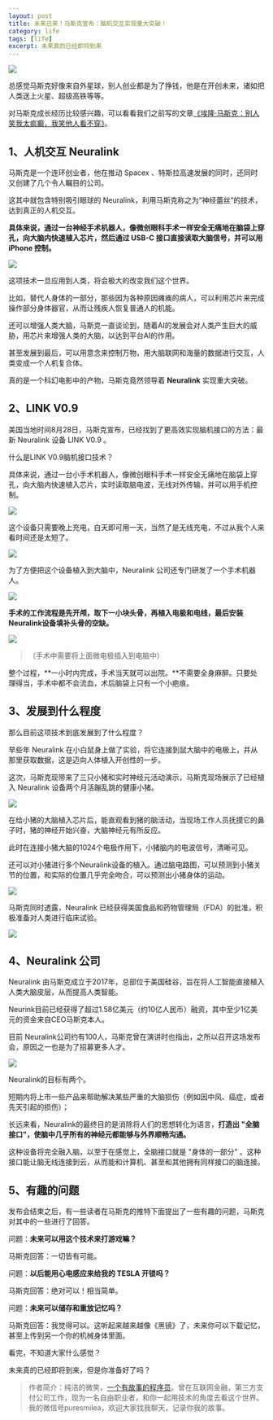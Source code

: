 ```yaml
---
layout: post
title: 未来已来！马斯克宣布：脑机交互实现重大突破！
category: life
tags: [life]
excerpt: 未来真的已经即将到来
---
```


![](http://favorites.ren/assets/images/2020/it/weilai/weilai01.jpg) 

总感觉马斯克好像来自外星球，别人创业都是为了挣钱，他是在开创未来，诸如把人类送上火星、超级高铁等等。

对马斯克成长经历比较感兴趣，可以看看我们之前写的文章[《埃隆·马斯克：别人笑我太疯癫，我笑他人看不穿》](https://mp.weixin.qq.com/s/_BZdK85tr3SV0fsDwKqidw)。

## 1、人机交互 Neuralink

马斯克是一个连环创业者，他在推动 Spacex 、特斯拉高速发展的同时，还同时又创建了几个令人瞩目的公司。

这其中就包含特别吸引眼球的 Neuralink，利用马斯克称之为“神经蕾丝”的技术，达到真正的人机交互。

**具体来说，通过一台神经手术机器人，像微创眼科手术一样安全无痛地在脑袋上穿孔，向大脑内快速植入芯片，然后通过 USB-C 接口直接读取大脑信号，并可以用 iPhone 控制。**

![](http://favorites.ren/assets/images/2020/it/weilai/weilai02.jpg) 

这项技术一旦应用到人类，将会极大的改变我们这个世界。

比如，替代人身体的一部分，那些因为各种原因瘫痪的病人，可以利用芯片来完成操作部分身体器官，从而让残疾人恢复普通人的机能。

还可以增强人类大脑，马斯克一直谈论到，随着AI的发展会对人类产生巨大的威胁，用芯片来增强人类的大脑，以达到平台AI的作用。

甚至发展到最后，可以用意念来控制万物，用大脑联网和海量的数据进行交互，人类变成一个人机复合体。

真的是一个科幻电影中的产物，马斯克竟然领导着 **Neuralink** 实现重大突破。

## 2、LINK V0.9

美国当地时间8月28日，马斯克宣布，已经找到了更高效实现脑机接口的方法：最新 Neuralink 设备 LINK V0.9 。

什么是LINK V0.9脑机接口技术？

具体来说，通过一台小手术机器人，像微创眼科手术一样安全无痛地在脑袋上穿孔，向大脑内快速植入芯片，实时读取脑电波，无线对外传输，并可以用手机控制。

![](http://favorites.ren/assets/images/2020/it/weilai/weilai03.jpg) 

这个设备只需要晚上充电，白天即可用一天，当然了是无线充电，不过从我个人来看时间还是太短了。

![](http://favorites.ren/assets/images/2020/it/weilai/weilai04.jpg) 

为了方便把这个设备植入到大脑中，Neuralink 公司还专门研发了一个手术机器人。

![](http://favorites.ren/assets/images/2020/it/weilai/weilai05.jpg) 

**手术的工作流程是先开颅，取下一小块头骨，再植入电极和电线，最后安装Neuralink设备填补头骨的空缺。**

![](http://favorites.ren/assets/images/2020/it/weilai/weilai06.jpg) 

>（手术中需要将上面微电极插入到电脑中）

整个过程，**一小时内完成，手术当天就可以出院。**不需要全身麻醉。只要处理得当，手术中都不会流血，术后脑袋上只有一个小疤痕。

## 3、发展到什么程度

那么目前这项技术到底发展到了什么程度？

早些年 Neuralink 在小白鼠身上做了实验，将它连接到鼠大脑中的电极上，并从那里获取数据，这是迈向人体植入开创性的一步。

这次，马斯克现带来了三只小猪和实时神经元活动演示，马斯克现场展示了已经植入 Neuralink 设备两个月活蹦乱跳的健康小猪。

![](http://favorites.ren/assets/images/2020/it/weilai/weilai07.jpg) 

在给小猪的大脑植入芯片后，能直观看到猪的脑活动，当现场工作人员抚摸它的鼻子时，猪的神经开始兴奋，大脑神经元有所反应。

此时在连接小猪大脑的1024个电极作用下，小猪脑内的电波信号，清晰可见。
     
还可以对小猪进行多个Neuralink设备的植入。通过脑电路图，可以预测到小猪关节的位置，和实际的位置几乎完全吻合，可以预测出小猪身体的运动。

![](http://favorites.ren/assets/images/2020/it/weilai/weilai08.jpg) 

马斯克同时透露，Neuralink 已经获得美国食品和药物管理局（FDA）的批准，积极准备对人类进行临床试验。

![](http://favorites.ren/assets/images/2020/it/weilai/weilai09.jpg) 

## 4、Neuralink 公司

Neuralink 由马斯克成立于2017年，总部位于美国硅谷，旨在将人工智能直接植入人类大脑皮层，从而提高人类智能。

Neurink目前已经获得了超过1.58亿美元（约10亿人民币）融资，其中至少1亿美元的资金来自CEO马斯克本人。

目前 Neuralink公司约有100人，马斯克曾在演讲时也指出，之所以召开这场发布会，原因之一也是为了招募更多人才。

![](http://favorites.ren/assets/images/2020/it/weilai/weilai10.jpg) 

Neuralink的目标有两个。

短期内将上市一些产品来帮助解决某些严重的大脑损伤（例如因中风、癌症，或者先天引起的损伤）；

长远来看，Neuralink的最终目的是消除将人们的思想转化为语言，**打造出 "全脑接口"，使脑中几乎所有的神经元都能够与外界顺畅沟通。**

这种设备将完全融入脑，以至于在感觉上，全脑接口就是 "身体的一部分" 。这种接口能让脑无线连接到云，从而能和计算机、甚至和其他拥有同样接口的脑连接。

## 5、有趣的问题

发布会结束之后，有一些读者在马斯克的推特下面提出了一些有趣的问题，马斯克对其中的一些进行了回答。

问题：**未来可以用这个技术来打游戏嘛？**

马斯克回答：一切皆有可能。


问题：**以后能用心电感应来给我的 TESLA 开锁吗？**

马斯克回答：绝对可以！相当简单。


问题：**未来可以储存和重放记忆吗？**

马斯克回答：我觉得可以。这听起来越来越像《黑镜》了，未来你可以下载记忆，甚至上传到另一个你的机械身体里面。


看完，不知道大家什么感觉？

未来真的已经即将到来，但是你准备好了吗？

>作者简介：纯洁的微笑，[一个有故事的程序员](http://www.intelyes.xyz/life/2020/03/25/fengkou-10year.html)。曾在互联网金融，第三方支付公司工作，现为一名自由职业者，和你一起用技术的角度去看这个世界。我的微信号puresmilea，欢迎大家找我聊天，记录你我的故事。



